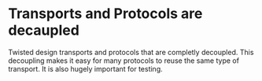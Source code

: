 # Transports and Protocols are decaupled

Twisted design transports and protocols that are completly decoupled. This decoupling makes it easy for many protocols to reuse the same type of transport. It is also hugely important for testing.